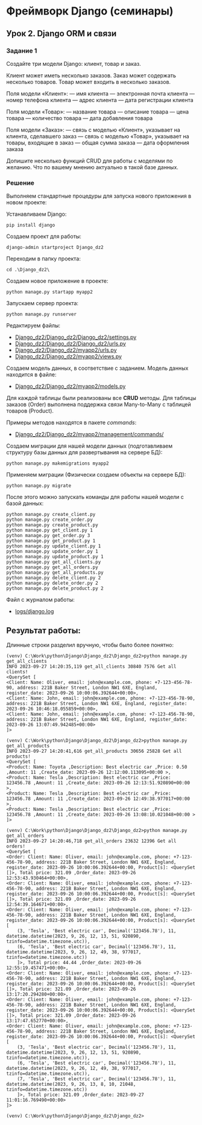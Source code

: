 # Фреймворк Django (семинары)
## Урок 2. Django ORM и связи

### Задание 1

Создайте три модели Django: клиент, товар и заказ.

Клиент может иметь несколько заказов. Заказ может содержать несколько товаров. Товар может входить в несколько заказов.

Поля модели «Клиент»:
— имя клиента
— электронная почта клиента
— номер телефона клиента
— адрес клиента
— дата регистрации клиента

Поля модели «Товар»:
— название товара
— описание товара
— цена товара
— количество товара
— дата добавления товара

Поля модели «Заказ»:
— связь с моделью «Клиент», указывает на клиента, сделавшего заказ
— связь с моделью «Товар», указывает на товары, входящие в заказ
— общая сумма заказа
— дата оформления заказа

Допишите несколько функций CRUD для работы с моделями по желанию. Что по вашему мнению актуально в такой базе данных.

### Решение
Выполняем стандартные процедуры для запуска нового приложения в новом проекте:

Устанавливаем Django:

    pip install django

Создаем проект для работы:

    django-admin startproject Django_dz2

Переходим в папку проекта:

    cd .\Django_dz2\

Создаем новое приложение в проекте:

    python manage.py startapp myapp2

Запускаем сервер проекта:

    python manage.py runserver

Редактируем файлы:

- [Django_dz2/Django_dz2/Django_dz2/settings.py](/Django_dz2/Django_dz2/settings.py)
- [Django_dz2/Django_dz2/Django_dz2/urls.py](/Django_dz2/Django_dz2/urls.py)
- [Django_dz2/Django_dz2/myapp2/urls.py](/Django_dz2/myapp2/urls.py)
- [Django_dz2/Django_dz2/myapp2/views.py](/Django_dz2/myapp2/views.py)

Создаем модель данных, в соответствие с заданием. 
Модель данных находится в файле: 

- [Django_dz2/Django_dz2/myapp2/models.py](/Django_dz2/myapp2/models.py)

Для каждой таблицы были реализованы все **CRUD** методы. Для таблицы заказов (Order) выполнена поддержка связи 
Many-to-Many с таблицей товаров (Product). 

Примеры методов находятся в пакете *commands*:

- [Django_dz2/Django_dz2/myapp2/management/commands/](/Django_dz2/myapp2/management/commands)

Создаем миграции для нашей модели данных (подготавливаем структуру базы данных для развертывания на сервере БД):

    python manage.py makemigrations myapp2

Применяем миграции (Физически создаем объекты на сервере БД):

    python manage.py migrate

После этого можно запускать команды для работы нашей модели с базой данных:

    python manage.py create_client.py
    python manage.py create_order.py
    python manage.py create_product.py
    python manage.py get_client.py 1
    python manage.py get_order.py 3
    python manage.py get_product.py 1
    python manage.py update_client.py 1
    python manage.py update_order.py 1
    python manage.py update_product.py 1
    python manage.py get_all_clients.py
    python manage.py get_all_orders.py
    python manage.py get_all_products.py
    python manage.py delete_client.py 2
    python manage.py delete_order.py 2
    python manage.py delete_product.py 2


Файл с журналом работы:

- [logs/django.log](/Django_dz1/logs/django.log) 

## Результат работы:

Длинные строки разделил вручную, чтобы было более понятно:

    (venv) C:\Work\python\Django\Django_dz2\Django_dz2>python manage.py get_all_clients
    INFO 2023-09-27 14:20:35,119 get_all_clients 30840 7576 Get all clients!
    <QuerySet [
    <Client: Name: Oliver, email: john@example.com, phone: +7-123-456-78-90, address: 221B Baker Street, London NW1 6XE, England, register_date: 2023-09-26 10:00:06.392644+00:00>, 
    <Client: Name: John, email: john@example.com, phone: +7-123-456-78-90, address: 221B Baker Street, London NW1 6XE, England, register_date: 2023-09-26 10:46:18.055859+00:00>, 
    <Client: Name: John, email: john@example.com, phone: +7-123-456-78-90, address: 221B Baker Street, London NW1 6XE, England, register_date: 2023-09-26 13:07:49.942485+00:00>
    ]>

    (venv) C:\Work\python\Django\Django_dz2\Django_dz2>python manage.py get_all_products
    INFO 2023-09-27 14:20:41,616 get_all_products 30656 25828 Get all products!
    <QuerySet [
    <Product: Name: Toyota ,Description: Best electric car ,Price: 0.50 ,Amount: 11 ,Create_date: 2023-09-26 12:12:00.113095+00:00 >, 
    <Product: Name: Tesla ,Description: Best electric car ,Price: 123456.78 ,Amount: 11 ,Create_date: 2023-09-26 12:13:51.920890+00:00 >, 
    <Product: Name: Tesla ,Description: Best electric car ,Price: 123456.78 ,Amount: 11 ,Create_date: 2023-09-26 12:49:38.977017+00:00 >, 
    <Product: Name: Tesla ,Description: Best electric car ,Price: 123456.78 ,Amount: 11 ,Create_date: 2023-09-26 13:08:10.021048+00:00 >
    ]>

    (venv) C:\Work\python\Django\Django_dz2\Django_dz2>python manage.py get_all_orders
    INFO 2023-09-27 14:20:46,718 get_all_orders 23632 12396 Get all orders!
    <QuerySet [
    <Order: Client: Name: Oliver, email: john@example.com, phone: +7-123-456-78-90, address: 221B Baker Street, London NW1 6XE, England, register_date: 2023-09-26 10:00:06.392644+00:00, Product[s]: <QuerySet []>, Total price: 321.09 ,Order_date: 2023-09-26 12:53:43.930464+00:00>, 
    <Order: Client: Name: Oliver, email: john@example.com, phone: +7-123-456-78-90, address: 221B Baker Street, London NW1 6XE, England, register_date: 2023-09-26 10:00:06.392644+00:00, Product[s]: <QuerySet []>, Total price: 321.09 ,Order_date: 2023-09-26 12:54:39.164671+00:00>, 
    <Order: Client: Name: Oliver, email: john@example.com, phone: +7-123-456-78-90, address: 221B Baker Street, London NW1 6XE, England, register_date: 2023-09-26 10:00:06.392644+00:00, Product[s]: <QuerySet [
        (3, 'Tesla', 'Best electric car', Decimal('123456.78'), 11, datetime.datetime(2023, 9, 26, 12, 13, 51, 920890, tzinfo=datetime.timezone.utc)), 
        (6, 'Tesla', 'Best electric car', Decimal('123456.78'), 11, datetime.datetime(2023, 9, 26, 12, 49, 38, 977017, tzinfo=datetime.timezone.utc))
        ]>, Total price: 44.44 ,Order_date: 2023-09-26 12:55:19.457471+00:00>, 
    <Order: Client: Name: Oliver, email: john@example.com, phone: +7-123-456-78-90, address: 221B Baker Street, London NW1 6XE, England, register_date: 2023-09-26 10:00:06.392644+00:00, Product[s]: <QuerySet []>, Total price: 321.09 ,Order_date: 2023-09-26 13:17:20.294280+00:00>, 
    <Order: Client: Name: Oliver, email: john@example.com, phone: +7-123-456-78-90, address: 221B Baker Street, London NW1 6XE, England, register_date: 2023-09-26 10:00:06.392644+00:00, Product[s]: <QuerySet []>, Total price: 321.09 ,Order_date: 2023-09-26 13:17:47.652770+00:00>, 
    <Order: Client: Name: Oliver, email: john@example.com, phone: +7-123-456-78-90, address: 221B Baker Street, London NW1 6XE, England, register_date: 2023-09-26 10:00:06.392644+00:00, Product[s]: <QuerySet [
        (3, 'Tesla', 'Best electric car', Decimal('123456.78'), 11, datetime.datetime(2023, 9, 26, 12, 13, 51, 920890, tzinfo=datetime.timezone.utc)), 
        (6, 'Tesla', 'Best electric car', Decimal('123456.78'), 11, datetime.datetime(2023, 9, 26, 12, 49, 38, 977017, tzinfo=datetime.timezone.utc)), 
        (7, 'Tesla', 'Best electric car', Decimal('123456.78'), 11, datetime.datetime(2023, 9, 26, 13, 8, 10, 21048, tzinfo=datetime.timezone.utc))
        ]>, Total price: 321.09 ,Order_date: 2023-09-27 11:01:16.769490+00:00>
    ]>

    (venv) C:\Work\python\Django\Django_dz2\Django_dz2>

